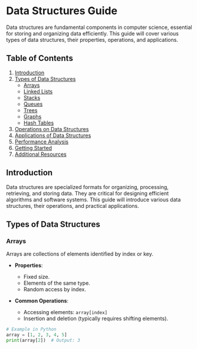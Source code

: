 # Data Structures Guide

Data structures are fundamental components in computer science, essential for storing and organizing data efficiently. This guide will cover various types of data structures, their properties, operations, and applications.

## Table of Contents

1. [Introduction](#introduction)
2. [Types of Data Structures](#types-of-data-structures)
   - [Arrays](#arrays)
   - [Linked Lists](#linked-lists)
   - [Stacks](#stacks)
   - [Queues](#queues)
   - [Trees](#trees)
   - [Graphs](#graphs)
   - [Hash Tables](#hash-tables)
3. [Operations on Data Structures](#operations-on-data-structures)
4. [Applications of Data Structures](#applications-of-data-structures)
5. [Performance Analysis](#performance-analysis)
6. [Getting Started](#getting-started)
7. [Additional Resources](#additional-resources)

## Introduction

Data structures are specialized formats for organizing, processing, retrieving, and storing data. They are critical for designing efficient algorithms and software systems. This guide will introduce various data structures, their operations, and practical applications.

## Types of Data Structures

### Arrays

Arrays are collections of elements identified by index or key.

- **Properties**:
  - Fixed size.
  - Elements of the same type.
  - Random access by index.

- **Common Operations**:
  - Accessing elements: `array[index]`
  - Insertion and deletion (typically requires shifting elements).

```python
# Example in Python
array = [1, 2, 3, 4, 5]
print(array[2])  # Output: 3
```
